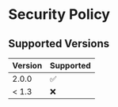 # Security Policy

## Supported Versions


| Version | Supported          |
| ------- | ------------------ |
| 2.0.0   | :white_check_mark: |
| < 1.3   | :x:                |
